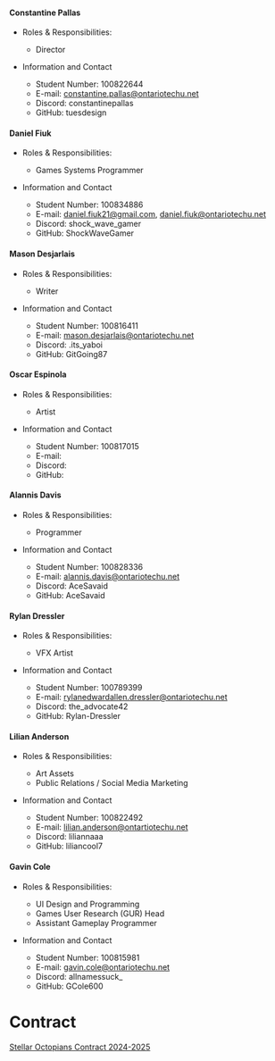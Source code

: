 #### Constantine Pallas
- Roles & Responsibilities: 
	- Director

- Information and Contact
	- Student Number: 100822644
	- E-mail: constantine.pallas@ontariotechu.net
	- Discord: constantinepallas
	- GitHub: tuesdesign
#### Daniel Fiuk
- Roles & Responsibilities: 
	- Games Systems Programmer

- Information and Contact
	- Student Number: 100834886
	- E-mail: daniel.fiuk21@gmail.com, daniel.fiuk@ontariotechu.net
	- Discord: shock_wave_gamer
	- GitHub: ShockWaveGamer
#### Mason Desjarlais
- Roles & Responsibilities: 
	- Writer

- Information and Contact
	- Student Number: 100816411
	- E-mail: mason.desjarlais@ontariotechu.net
	- Discord: .its_yaboi
	- GitHub: GitGoing87
#### Oscar Espinola
- Roles & Responsibilities: 
	- Artist

- Information and Contact
	- Student Number: 100817015
	- E-mail: 
	- Discord:
	- GitHub:
#### Alannis Davis
- Roles & Responsibilities: 
	- Programmer

- Information and Contact
	- Student Number: 100828336
	- E-mail: alannis.davis@ontariotechu.net
	- Discord: AceSavaid
	- GitHub: AceSavaid
#### Rylan Dressler
- Roles & Responsibilities: 
	- VFX Artist

- Information and Contact
	- Student Number: 100789399
	- E-mail: rylanedwardallen.dressler@ontariotechu.net
	- Discord: the_advocate42
	- GitHub: Rylan-Dressler
#### Lilian Anderson
- Roles & Responsibilities: 
	- Art Assets
	- Public Relations / Social Media Marketing

- Information and Contact
	- Student Number: 100822492
	- E-mail: lilian.anderson@ontartiotechu.net
	- Discord: liliannaaa
	- GitHub: liliancool7

#### Gavin Cole
- Roles & Responsibilities: 
	- UI Design and Programming
	- Games User Research (GUR) Head
	- Assistant Gameplay Programmer

- Information and Contact
	- Student Number: 100815981
	- E-mail: gavin.cole@ontariotechu.net
	- Discord: allnamessuck_
	- GitHub: GCole600

# Contract
[Stellar Octopians Contract 2024-2025](https://docs.google.com/document/d/1T0xfTwQROIWXSYcNSRDkAUhRdcYi30-i/edit?usp=sharing&ouid=114794458623150760929&rtpof=true&sd=true)